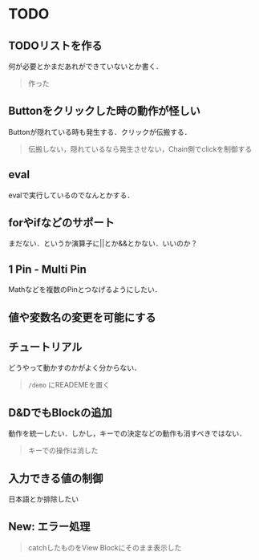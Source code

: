 # TODO

## TODOリストを作る

何が必要とかまだあれができていないとか書く．

> 作った

## Buttonをクリックした時の動作が怪しい

Buttonが隠れている時も発生する．クリックが伝搬する．

> 伝搬しない，隠れているなら発生させない，Chain側でclickを制御する

## eval

evalで実行しているのでなんとかする．

## forやifなどのサポート

まだない．というか演算子に||とか&&とかない．いいのか？

## 1 Pin - Multi Pin

Mathなどを複数のPinとつなげるようにしたい．

## 値や変数名の変更を可能にする

## チュートリアル

どうやって動かすのかがよく分からない．

> `/demo` にREADEMEを置く

## D&DでもBlockの追加

動作を統一したい．しかし，キーでの決定などの動作も消すべきではない．

> キーでの操作は消した

## 入力できる値の制御

日本語とか排除したい

## New: エラー処理

> catchしたものをView Blockにそのまま表示した